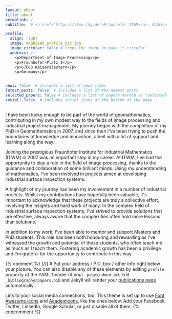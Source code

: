 ```yaml
---
layout: about
title: about
permalink: /
subtitle:  # <a href='https://itwm.fhg.de'>Fraunhofer ITWM</a>. Address. Contacts. Moto. Etc.

profile:
  align: right
  image: moghiseh_profile_pic.jpg
  image_circular: false # crops the image to make it circular
  address: >
    <p>Department of Image Processing</p>
    <p>Fraunhofer-Platz 1</p>
    <p>67663 Kaiserslautern</p>
    <p>Germany</p>


news: false  # includes a list of news items
latest_posts: false  # includes a list of the newest posts
selected_papers: false # includes a list of papers marked as "selected={true}"
social: false  # includes social icons at the bottom of the page
---
```

I have been lucky enough to be part of the world of geomathematics, contributing in my own modest way to the fields of image processing and industrial project management. My journey began with the completion of my PhD in Geomathematics in 2007, and since then I've been trying to push the boundaries of knowledge and innovation, albeit with a lot of support and learning along the way.

Joining the prestigious Fraunhofer Institute for Industrial Mathematics (ITWM) in 2007 was an important step in my career. At ITWM, I've had the opportunity to play a role in the field of image processing, thanks to the guidance and collaboration of some brilliant minds. Using my understanding of mathematics, I've been involved in projects aimed at developing industrial surface inspection systems.

A highlight of my journey has been my involvement in a number of industrial projects. Whilst my contributions have hopefully been valuable, it's important to acknowledge that these projects are truly a collective effort, involving the insights and hard work of many. In the complex field of industrial surface inspection systems, I've strived to provide solutions that are effective, always aware that the complexities often hold more lessons than solutions.


In addition to my work, I've been able to mentor and support Masters and PhD students. This role has been both honouring and rewarding as I've witnessed the growth and potential of these students, who often teach me as much as I teach them. Fostering academic growth has been a privilege and I'm grateful for the opportunity to contribute in this way.

{% comment %}
[//] # Put your address / P.O. box / other info right below your picture. You can also disable any of these elements by editing `profile` property of the YAML header of your `_pages/about.md`. Edit `_bibliography/papers.bib` and Jekyll will render your [publications page](/al-folio/publications/) automatically.

Link to your social media connections, too. This theme is set up to use [Font Awesome icons](http://fortawesome.github.io/Font-Awesome/) and [Academicons](https://jpswalsh.github.io/academicons/), like the ones below. Add your Facebook, Twitter, LinkedIn, Google Scholar, or just disable all of them.
{% endcomment %}
